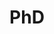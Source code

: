 ---
layout: page
title: PhD
description: Investigation of Mental Health Stakeholders Perception and Challenges on Artificial Intelligence
img: assets/img/project/AIperceptionInMH.png
redirect: https://www.monash.edu/it/humanise-lab/research/Investigation-of-Mental-Health-Stakeholders-Perception-and-Challenges-on-Artificial-Intelligence
importance: 1
category: In Progress
---